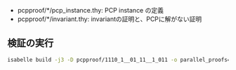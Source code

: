 - pcpproof/*/pcp_instance.thy: PCP instance の定義
- pcpproof/*/invariant.thy: invariantの証明と、PCPに解がない証明

## 検証の実行
```sh
isabelle build -j3 -D pcpproof/1110_1__01_11__1_011 -o parallel_proofs=2 -o ML_system_64 -v PCPProof 
```
